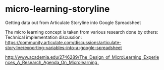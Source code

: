 # micro-learning-storyline
Getting data out from Articulate Storyline into Google Spreadsheet

The micro learning concept is taken from various research done by others:
Technical implementation discussion: https://community.articulate.com/discussions/articulate-storyline/exporting-variables-into-a-google-spreadsheet

http://www.academia.edu/2746289/The_Design_of_MicroLearning_Experiences_A_Research_Agenda_On_Microlearning_
